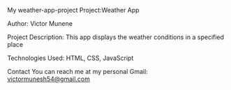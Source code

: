 My weather-app-project
Project:Weather App

Author:
Victor Munene

Project Description:
This app displays the weather conditions in a specified place

Technologies Used:
HTML, CSS, JavaScript

Contact
You can reach me at my personal Gmail: victormunesh54@gmail.com
